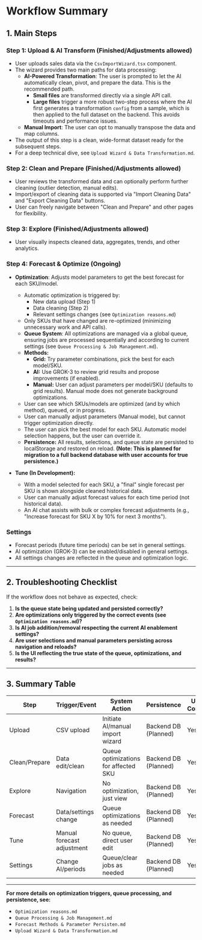 # Workflow Summary

## 1. Main Steps

### Step 1: Upload & AI Transform (Finished/Adjustments allowed)
- User uploads sales data via the `CsvImportWizard.tsx` component.
- The wizard provides two main paths for data processing:
  - **AI-Powered Transformation**: The user is prompted to let the AI automatically clean, pivot, and prepare the data. This is the recommended path.
    - **Small files** are transformed directly via a single API call.
    - **Large files** trigger a more robust two-step process where the AI first generates a transformation `config` from a sample, which is then applied to the full dataset on the backend. This avoids timeouts and performance issues.
  - **Manual Import**: The user can opt to manually transpose the data and map columns.
- The output of this step is a clean, wide-format dataset ready for the subsequent steps.
- For a deep technical dive, see `Upload Wizard & Data Transformation.md`.

### Step 2: Clean and Prepare (Finished/Adjustments allowed)
- User reviews the transformed data and can optionally perform further cleaning (outlier detection, manual edits).
- Import/export of cleaning data is supported via "Import Cleaning Data" and "Export Cleaning Data" buttons.
- User can freely navigate between "Clean and Prepare" and other pages for flexibility.

### Step 3: Explore (Finished/Adjustments allowed)
- User visually inspects cleaned data, aggregates, trends, and other analytics.

### Step 4: Forecast & Optimize (Ongoing)
- **Optimization**: Adjusts model parameters to get the best forecast for each SKU/model.
  - Automatic optimization is triggered by:
    - New data upload (Step 1)
    - Data cleaning (Step 2)
    - Relevant settings changes (see `Optimization reasons.md`)
  - Only SKUs that have changed are re-optimized (minimizing unnecessary work and API calls).
  - **Queue System**: All optimizations are managed via a global queue, ensuring jobs are processed sequentially and according to current settings (see `Queue Processing & Job Management.md`).
  - **Methods:**
    - **Grid:** Try parameter combinations, pick the best for each model/SKU.
    - **AI:** Use GROK-3 to review grid results and propose improvements (if enabled).
    - **Manual:** User can adjust parameters per model/SKU (defaults to grid results). Manual mode does not generate background optimizations.
  - User can see which SKUs/models are optimized (and by which method), queued, or in progress.
  - User can manually adjust parameters (Manual mode), but cannot trigger optimization directly.
  - The user can pick the best model for each SKU. Automatic model selection happens, but the user can override it.
  - **Persistence:** All results, selections, and queue state are persisted to localStorage and restored on reload. **(Note: This is planned for migration to a full backend database with user accounts for true persistence.)**

- **Tune (In Development):**
  - With a model selected for each SKU, a "final" single forecast per SKU is shown alongside cleaned historical data.
  - User can manually adjust forecast values for each time period (not historical data).
  - An AI chat assists with bulk or complex forecast adjustments (e.g., "Increase forecast for SKU X by 10% for next 3 months").

### Settings
- Forecast periods (future time periods) can be set in general settings.
- AI optimization (GROK-3) can be enabled/disabled in general settings.
- All settings changes are reflected in the queue and optimization logic.

---

## 2. Troubleshooting Checklist

If the workflow does not behave as expected, check:
1. **Is the queue state being updated and persisted correctly?**
2. **Are optimizations only triggered by the correct events (see `Optimization reasons.md`)?**
3. **Is AI job addition/removal respecting the current AI enablement settings?**
4. **Are user selections and manual parameters persisting across navigation and reloads?**
5. **Is the UI reflecting the true state of the queue, optimizations, and results?**

---

## 3. Summary Table

| Step         | Trigger/Event                | System Action                        | Persistence | User Control |
|--------------|------------------------------|--------------------------------------|-------------|--------------|
| Upload       | CSV upload                   | Initiate AI/manual import wizard     | Backend DB (Planned) | Yes          |
| Clean/Prepare| Data edit/clean              | Queue optimizations for affected SKU | Backend DB (Planned) | Yes          |
| Explore      | Navigation                   | No optimization, just view           | Backend DB (Planned) | Yes          |
| Forecast     | Data/settings change         | Queue optimizations as needed        | Backend DB (Planned) | Yes          |
| Tune         | Manual forecast adjustment   | No queue, direct user edit           | Backend DB (Planned) | Yes          |
| Settings     | Change AI/periods            | Queue/clear jobs as needed           | Backend DB (Planned) | Yes          |

---

**For more details on optimization triggers, queue processing, and persistence, see:**
- `Optimization reasons.md`
- `Queue Processing & Job Management.md`
- `Forecast Methods & Parameter Persisten.md`
- `Upload Wizard & Data Transformation.md`






